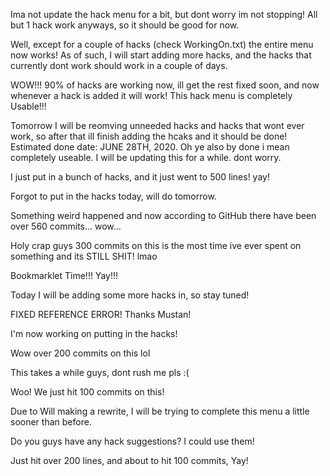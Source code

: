 Ima not update the hack menu for a bit, but dont worry im not stopping! All but 1 hack work anyways, so it should be good for now.



Well, except for a couple of hacks (check WorkingOn.txt) the entire menu now works! As of such, I will start adding more hacks,
and the hacks that currently dont work should work in a couple of days.



WOW!!! 90% of hacks are working now, ill get the rest fixed soon, and now whenever a hack is added it will work!
This hack menu is completely Usable!!!



Tomorrow I will be reomving unneeded hacks and hacks that wont ever work, so after that ill finish adding the hcaks and it should be done!
Estimated done date: JUNE 28TH, 2020.
Oh ye also by done i mean completely useable. I will be updating this for a while. dont worry.



I just put in a bunch of hacks, and it just went to 500 lines! yay!



Forgot to put in the hacks today, will do tomorrow.



Something weird happened and now according to GitHub there have been over 560 commits... wow...



Holy crap guys 300 commits on this is the most time ive ever spent on something and its STILL SHIT! lmao



Bookmarklet Time!!! Yay!!!



Today I will be adding some more hacks in, so stay tuned!



FIXED REFERENCE ERROR! Thanks Mustan!



I'm now working on putting in the hacks!



Wow over 200 commits on this lol



This takes a while guys, dont rush me pls :(



Woo! We just hit 100 commits on this!



Due to Will making a rewrite, I will be trying to complete this menu a little sooner than before.



Do you guys have any hack suggestions? I could use them!



Just hit over 200 lines, and about to hit 100 commits, Yay!
